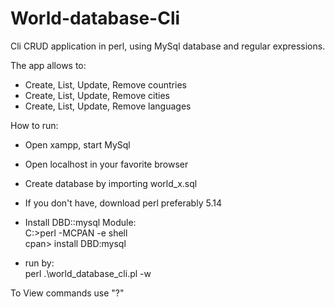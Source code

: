 # World-database-Cli
Cli CRUD application in perl, using MySql database and regular expressions.

The app allows to:
 - Create, List, Update, Remove countries
 - Create, List, Update, Remove cities
 - Create, List, Update, Remove languages

How to run:<br>
 - Open xampp, start MySql<br>
 - Open localhost in your favorite browser<br>
 - Create database by importing world_x.sql<br>

 - If you don't have, download perl preferably 5.14<br>
 - Install DBD::mysql Module:<br>
    C:\>perl -MCPAN -e shell<br>
    cpan> install DBD:mysql<br>
  
 - run by:<br>
    perl .\world_database_cli.pl -w<br>
    
 To View commands use "?"
